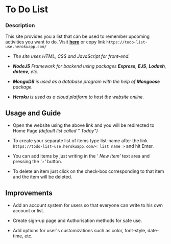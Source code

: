 # To Do List

### Description

This site provides you a list that can be used to remember upcoming activities you want to do. Visit [**here**](https://todo-list-use.herokuapp.com/) or copy link ``` https://todo-list-use.herokuapp.com/ ```

- _The site uses HTML, CSS and JavaScript for front-end._

- _**NodeJS** Framework for backend using packages **Express**,  **EJS**, **Lodash**, **dotenv**, etc._

- _**MongoDB** is used as a database program with the help of **Mongoose** package._

- _**Heroku** is used as a cloud platform to host the website online._

## Usage and Guide

- Open the website using the above link and you will be redirected to Home Page _(default list called " Today")_

- To create your separate list of items type list-name after the link ```https://todo-list-use.herokuapp.com/< list name >``` and hit Enter.

- You can add items by just writing in the _' New Item'_ text area and pressing the _'+'_ button. 

- To delete an item just click on the check-box corresponding to that item and the item will be deleted.



## Improvements

- Add an account system for users so that everyone can write to his own account or list.

- Create sign-up page and Authorisation methods for safe use.

- Add options for user's customizations such as color, font-style, date-time, etc.

